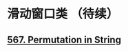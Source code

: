 # 滑动窗口类 （待续）

## [567. Permutation in String](https://leetcode.com/problems/permutation-in-string/description/)



